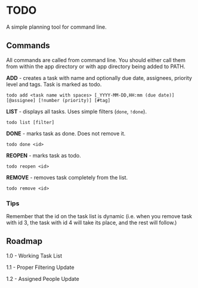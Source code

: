 # TODO
 A simple planning tool for command line.

## Commands
All commands are called from command line. You should either call them from within the app directory or with app directory being added to PATH.


**ADD** - creates a task with name and optionally due date, assignees, priority level and tags. Task is marked as todo.

`todo add <task name with spaces> [_YYYY-MM-DD,HH:mm (due date)] [@assignee] [!number (priority)] [#tag]`

**LIST** - displays all tasks. Uses simple filters (`done`, `!done`).

`todo list [filter]`

**DONE** - marks task as done. Does not remove it.

`todo done <id>`

**REOPEN** - marks task as todo.

`todo reopen <id>`

**REMOVE** - removes task completely from the list.

`todo remove <id>`

### Tips
Remember that the id on the task list is dynamic (i.e. when you remove task with id 3, the task with id 4 will take its place, and the rest will follow.)

## Roadmap
1.0 - Working Task List

1.1 - Proper Filtering Update

1.2 - Assigned People Update
